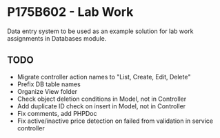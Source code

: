 # P175B602 - Lab Work

Data entry system to be used as an example solution for lab work assignments in Databases module.

## TODO
- Migrate controller action names to "List, Create, Edit, Delete"
- Prefix DB table names
- Organize View folder
- Check object deletion conditions in Model, not in Controller
- Add duplicate ID check on insert in Model, not in Controller
- Fix comments, add PHPDoc
- Fix active/inactive price detection on failed from validation in service controller

